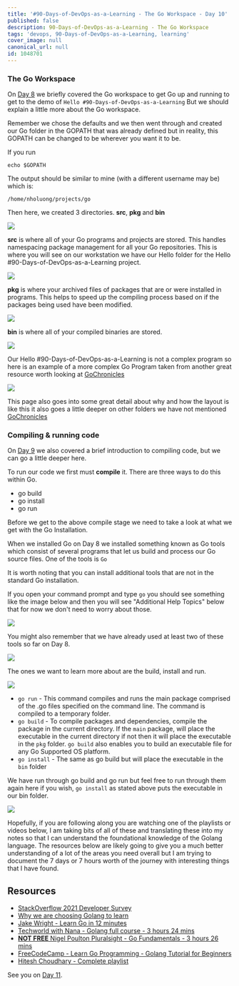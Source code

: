```yaml
---
title: '#90-Days-of-DevOps-as-a-Learning - The Go Workspace - Day 10'
published: false
description: 90-Days-of-DevOps-as-a-Learning - The Go Workspace
tags: 'devops, 90-Days-of-DevOps-as-a-Learning, learning'
cover_image: null
canonical_url: null
id: 1048701
---
```

### The Go Workspace 
On [Day 8](day08.md) we briefly covered the Go workspace to get Go up and running to get to the demo of `Hello #90-Days-of-DevOps-as-a-Learning` But we should explain a little more about the Go workspace. 

Remember we chose the defaults and we then went through and created our Go folder in the GOPATH that was already defined but in reality, this GOPATH can be changed to be wherever you want it to be. 

If you run 

```
echo $GOPATH
``` 
The output should be similar to mine (with a different username may be) which is: 

```
/home/nholuong/projects/go
```
Then here, we created 3 directories. **src**, **pkg** and **bin** 

![](Images/Day10_Go1.png)

**src** is where all of your Go programs and projects are stored. This handles namespacing package management for all your Go repositories. This is where you will see on our workstation we have our Hello folder for the Hello #90-Days-of-DevOps-as-a-Learning project.

![](Images/Day10_Go2.png)

**pkg** is where your archived files of packages that are or were installed in programs. This helps to speed up the compiling process based on if the packages being used have been modified. 

![](Images/Day10_Go3.png)

**bin** is where all of your compiled binaries are stored. 

![](Images/Day10_Go4.png)

Our Hello #90-Days-of-DevOps-as-a-Learning is not a complex program so here is an example of a more complex Go Program taken from another great resource worth looking at [GoChronicles](https://gochronicles.com/)

![](Images/Day10_Go5.png)

This page also goes into some great detail about why and how the layout is like this it also goes a little deeper on other folders we have not mentioned [GoChronicles](https://gochronicles.com/project-structure/)

### Compiling & running code 
On [Day 9](day09.md) we also covered a brief introduction to compiling code, but we can go a little deeper here. 

To run our code we first must **compile** it. There are three ways to do this within Go. 

- go build
- go install
- go run 

Before we get to the above compile stage we need to take a look at what we get with the Go Installation. 

When we installed Go on Day 8 we installed something known as Go tools which consist of several programs that let us build and process our Go source files. One of the tools is `Go`

It is worth noting that you can install additional tools that are not in the standard Go installation. 

If you open your command prompt and type `go` you should see something like the image below and then you will see "Additional Help Topics" below that for now we don't need to worry about those. 

![](Images/Day10_Go6.png)

You might also remember that we have already used at least two of these tools so far on Day 8. 

![](Images/Day10_Go7.png)

The ones we want to learn more about are the build, install and run. 

![](Images/Day10_Go8.png)

- `go run` - This command compiles and runs the main package comprised of the .go files specified on the command line. The command is compiled to a temporary folder.
- `go build`  - To compile packages and dependencies, compile the package in the current directory. If the `main` package, will place the executable in the current directory if not then it will place the executable in the `pkg` folder. `go build` also enables you to build an executable file for any Go Supported OS platform. 
- `go install`  - The same as go build but will place the executable in the `bin` folder

We have run through go build and go run but feel free to run through them again here if you wish, `go install` as stated above puts the executable in our bin folder. 

![](Images/Day10_Go9.png)

Hopefully, if you are following along you are watching one of the playlists or videos below, I am taking bits of all of these and translating these into my notes so that I can understand the foundational knowledge of the Golang language. The resources below are likely going to give you a much better understanding of a lot of the areas you need overall but I am trying to document the 7 days or 7 hours worth of the journey with interesting things that I have found. 

## Resources

- [StackOverflow 2021 Developer Survey](https://insights.stackoverflow.com/survey/2021)
- [Why we are choosing Golang to learn](https://www.youtube.com/watch?v=7pLqIIAqZD4&t=9s)
- [Jake Wright - Learn Go in 12 minutes](https://www.youtube.com/watch?v=C8LgvuEBraI&t=312s) 
- [Techworld with Nana - Golang full course - 3 hours 24 mins](https://www.youtube.com/watch?v=yyUHQIec83I) 
- [**NOT FREE** Nigel Poulton Pluralsight - Go Fundamentals - 3 hours 26 mins](https://www.pluralsight.com/courses/go-fundamentals) 
- [FreeCodeCamp -  Learn Go Programming - Golang Tutorial for Beginners](https://www.youtube.com/watch?v=YS4e4q9oBaU&t=1025s) 
- [Hitesh Choudhary - Complete playlist](https://www.youtube.com/playlist?list=PLRAV69dS1uWSR89FRQGZ6q9BR2b44Tr9N) 

See you on [Day 11](day11.md).

